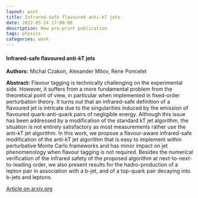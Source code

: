 ```yaml
---
layout: post
title: Infrared-safe flavoured anti-kT jets
date: 2022-05-24 17:00:00
description: New pre-print publication
tags: physics 
categories: work
---
```


<h4> Infrared-safe flavoured anti-kT jets </h4>

<b>Authors:</b> Michal Czakon, Alexander Mitov, Rene Poncelet

<b>Abstract:</b> Flavour tagging is technically challenging on the experimental side. However, it suffers from a more fundamental problem from the theoretical point of view, in particular when implemented in fixed-order perturbation theory. It turns out that an infrared-safe definition of a flavoured jet is intricate due to the singularities induced by the emission of flavoured quark-anti-quark pairs of negligible energy. Although this issue has been addressed by a modification of the standard kT jet algorithm, the situation is not entirely satisfactory as most measurements rather use the anti-kT jet algorithm. In this work, we propose a flavour-aware infrared-safe modification of the anti-kT jet algorithm that is easy to implement within perturbative Monte Carlo frameworks and has minor impact on jet phenomenology when flavour tagging is not required. Besides the numerical verification of the infrared safety of the proposed algorithm at next-to-next-to-leading order, we also present results for the hadro-production of a lepton pair in association with a b-jet, and of a top-quark pair decaying into b-jets and leptons.

<a href="https://arxiv.org/abs/2205.11879">Article on arxiv.org</a>
